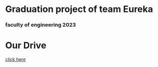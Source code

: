 # Graduation project of team Eureka
### faculty of engineering 2023

# Our Drive
[click here](https://drive.google.com/drive/folders/1SgwZG_Q9OqbYl_oQSdNc4MrMU-kN7aPH)

